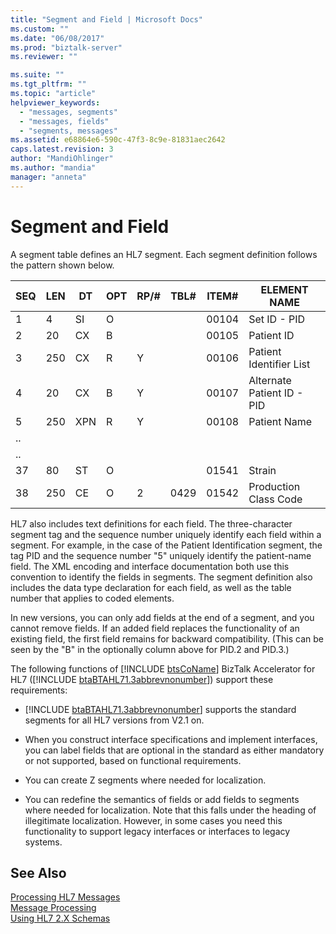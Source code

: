 ```yaml
---
title: "Segment and Field | Microsoft Docs"
ms.custom: ""
ms.date: "06/08/2017"
ms.prod: "biztalk-server"
ms.reviewer: ""

ms.suite: ""
ms.tgt_pltfrm: ""
ms.topic: "article"
helpviewer_keywords: 
  - "messages, segments"
  - "messages, fields"
  - "segments, messages"
ms.assetid: e68864e6-590c-47f3-8c9e-81831aec2642
caps.latest.revision: 3
author: "MandiOhlinger"
ms.author: "mandia"
manager: "anneta"
---
```

# Segment and Field
A segment table defines an HL7 segment. Each segment definition follows the pattern shown below.  
  
|SEQ|LEN|DT|OPT|RP/#|TBL#|ITEM#|ELEMENT NAME|  
|---------|---------|--------|---------|------------|-----------|------------|------------------|  
|1|4|SI|O|||00104|Set ID - PID|  
|2|20|CX|B|||00105|Patient ID|  
|3|250|CX|R|Y||00106|Patient Identifier List|  
|4|20|CX|B|Y||00107|Alternate Patient ID - PID|  
|5|250|XPN|R|Y||00108|Patient Name|  
|..||||||||  
|..||||||||  
|37|80|ST|O|||01541|Strain|  
|38|250|CE|O|2|0429|01542|Production Class Code|  
  
 HL7 also includes text definitions for each field. The three-character segment tag and the sequence number uniquely identify each field within a segment. For example, in the case of the Patient Identification segment, the tag PID and the sequence number "5" uniquely identify the patient-name field. The XML encoding and interface documentation both use this convention to identify the fields in segments. The segment definition also includes the data type declaration for each field, as well as the table number that applies to coded elements.  
  
 In new versions, you can only add fields at the end of a segment, and you cannot remove fields. If an added field replaces the functionality of an existing field, the first field remains for backward compatibility. (This can be seen by the "B" in the optionally column above for PID.2 and PID.3.)  
  
 The following functions of [!INCLUDE [btsCoName](../../includes/btsconame-md.md)] BizTalk Accelerator for HL7 ([!INCLUDE [btaBTAHL71.3abbrevnonumber](../../includes/btabtahl71-3abbrevnonumber-md.md)]) support these requirements:  
  
- [!INCLUDE [btaBTAHL71.3abbrevnonumber](../../includes/btabtahl71-3abbrevnonumber-md.md)] supports the standard segments for all HL7 versions from V2.1 on.  
  
- When you construct interface specifications and implement interfaces, you can label fields that are optional in the standard as either mandatory or not supported, based on functional requirements.  
  
- You can create Z segments where needed for localization.  
  
- You can redefine the semantics of fields or add fields to segments where needed for localization. Note that this falls under the heading of illegitimate localization. However, in some cases you need this functionality to support legacy interfaces or interfaces to legacy systems.  
  
## See Also  
 [Processing HL7 Messages](../../adapters-and-accelerators/accelerator-hl7/processing-hl7-messages.md)   
 [Message Processing](../../adapters-and-accelerators/accelerator-hl7/message-processing.md)   
 [Using HL7 2.X Schemas](../../adapters-and-accelerators/accelerator-hl7/using-hl7-2-x-schemas.md)